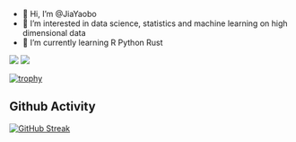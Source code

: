 - 👋 Hi, I’m @JiaYaobo
- 👀 I’m interested in data science, statistics and machine learning on high dimensional data
- 🌱 I’m currently learning R Python Rust

<!---
JiaYaobo/JiaYaobo is a ✨ special ✨ repository because its `README.md` (this file) appears on your GitHub profile.
You can click the Preview link to take a look at your changes.
--->

![](https://visitor-badge.glitch.me/badge?page_id=jiayaobo.readme)  ![](https://komarev.com/ghpvc/?username=jiayaobo)

[![trophy](https://github-profile-trophy.vercel.app/?username=JiaYaobo&theme=onedark)](https://github.com/ryo-ma/github-profile-trophy)

## Github Activity

[![GitHub Streak](http://github-readme-streak-stats.herokuapp.com?user=JiaYaobo&theme=dark&background=000000)](https://git.io/streak-stats)


<!--START_SECTION:waka-->
<!--END_SECTION:waka-->

